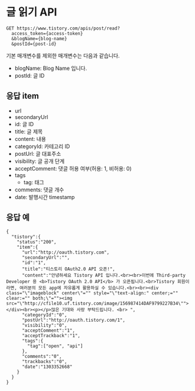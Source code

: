 # 글 읽기 API

```
GET https://www.tistory.com/apis/post/read?
  access_token={access-token}
  &blogName={blog-name}
  &postId={post-id}
```

기본 매개변수를 제외한 매개변수는 다음과 같습니다.

- blogName: Blog Name 입니다.
- postId: 글 ID

## 응답 item

- url
- secondaryUrl
- id: 글 ID
- title: 글 제목
- content: 내용
- categoryId: 카테고리 ID
- postUrl: 글 대표주소
- visibility: 글 공개 단계
- acceptComment: 댓글 허용 여부(허용: 1, 비허용: 0)
- tags
  - tag: 태그
- comments: 댓글 개수
- date: 발행시간 timestamp

## 응답 예

```
{
  "tistory":{
    "status":"200",
    "item":{
      "url":"http://oauth.tistory.com",
      "secondaryUrl":"",
      "id":"1",
      "title":"티스토리 OAuth2.0 API 오픈!",
      "content":"안녕하세요 Tistory API 입니다.<br><br>이번에 Third-party Developer 용 <b>Tistory OAuth 2.0 API</b> 가 오픈됩니다.<br>Tistory 회원이라면, 여러분의 모든 app에 자유롭게 활용하실 수 있습니다.<br><br><div class="\"imageblock" center\"="" style="\"text-align:" center;="" clear:="" both;\"=""><img src="\"http://cfile10.uf.tistory.com/image/156987414DAF9799227B34\""></div><br><p></p>많은 기대와 사랑 부탁드립니다. <br> ",
      "categoryId":"0",
      "postUrl":"http://oauth.tistory.com/1",
      "visibility":"0",
      "acceptComment":"1",
      "acceptTrackback":"1",
      "tags":{
        "tag":["open", "api"]
      },
      "comments":"0",
      "trackbacks":"0",
      "date":"1303352668"
    }
  }
}
```
